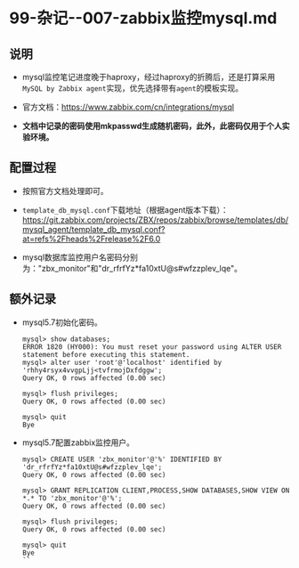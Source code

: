# 99-杂记--007-zabbix监控mysql.md

## 说明
- mysql监控笔记进度晚于haproxy，经过haproxy的折腾后，还是打算采用`MySQL by Zabbix agent`实现，优先选择带有`agent`的模板实现。

- 官方文档：https://www.zabbix.com/cn/integrations/mysql

- **文档中记录的密码使用mkpasswd生成随机密码，此外，此密码仅用于个人实验环境。**


## 配置过程
- 按照官方文档处理即可。

- `template_db_mysql.conf`下载地址（根据agent版本下载）：https://git.zabbix.com/projects/ZBX/repos/zabbix/browse/templates/db/mysql_agent/template_db_mysql.conf?at=refs%2Fheads%2Frelease%2F6.0

- mysql数据库监控用户名密码分别为："zbx_monitor"和"dr_rfrfYz*fa10xtU@s#wfzzplev_lqe"。


## 额外记录
- mysql5.7初始化密码。
    ```shell
    mysql> show databases;
    ERROR 1820 (HY000): You must reset your password using ALTER USER statement before executing this statement.
    mysql> alter user 'root'@'localhost' identified by 'rhhy4rsyx4vvgpLjj<tvfrmojDxfdggw';
    Query OK, 0 rows affected (0.00 sec)
    
    mysql> flush privileges;
    Query OK, 0 rows affected (0.00 sec)
    
    mysql> quit
    Bye
    ```

- mysql5.7配置zabbix监控用户。
    ```shell
    mysql> CREATE USER 'zbx_monitor'@'%' IDENTIFIED BY 'dr_rfrfYz*fa10xtU@s#wfzzplev_lqe';
    Query OK, 0 rows affected (0.00 sec)
    
    mysql> GRANT REPLICATION CLIENT,PROCESS,SHOW DATABASES,SHOW VIEW ON *.* TO 'zbx_monitor'@'%';
    Query OK, 0 rows affected (0.00 sec)
    
    mysql> flush privileges;
    Query OK, 0 rows affected (0.00 sec)
    
    mysql> quit
    Bye
    ``